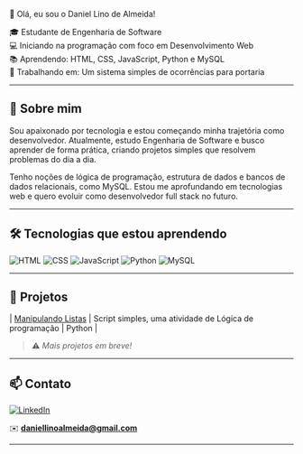  👋 Olá, eu sou o Daniel Lino de Almeida!

🎓 Estudante de Engenharia de Software  
💻 Iniciando na programação com foco em Desenvolvimento Web  
📚 Aprendendo: HTML, CSS, JavaScript, Python e MySQL  
🔧 Trabalhando em: Um sistema simples de ocorrências para portaria

---

## 🚀 Sobre mim

Sou apaixonado por tecnologia e estou começando minha trajetória como desenvolvedor. Atualmente, estudo Engenharia de Software e busco aprender de forma prática, criando projetos simples que resolvem problemas do dia a dia.

Tenho noções de lógica de programação, estrutura de dados e bancos de dados relacionais, como MySQL. Estou me aprofundando em tecnologias web e quero evoluir como desenvolvedor full stack no futuro.

---

## 🛠️ Tecnologias que estou aprendendo

![HTML](https://img.shields.io/badge/HTML5-E34F26?style=flat&logo=html5&logoColor=white)
![CSS](https://img.shields.io/badge/CSS3-1572B6?style=flat&logo=css3&logoColor=white)
![JavaScript](https://img.shields.io/badge/JavaScript-F7DF1E?style=flat&logo=javascript&logoColor=black)
![Python](https://img.shields.io/badge/Python-3776AB?style=flat&logo=python&logoColor=white)
![MySQL](https://img.shields.io/badge/MySQL-4479A1?style=flat&logo=mysql&logoColor=white)

---

## 📂 Projetos

| [Manipulando Listas]() | Script simples, uma atividade de Lógica de programação | Python |


> ⚠️ *Mais projetos em breve!*

---

## 📫 Contato

[![LinkedIn](https://img.shields.io/badge/-LinkedIn-blue?style=flat-square&logo=linkedin)](https://www.linkedin.com/in/daniel-lino-de-almeida-0159a4189/)
  
✉️ **daniellinoalmeida@gmail.com**

---
